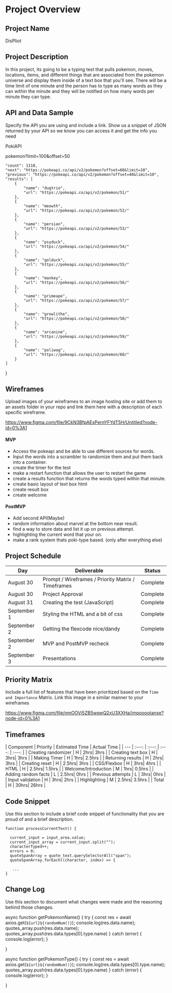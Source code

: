 # Project Overview

## Project Name

DisPliot

## Project Description

In this project, its going to be a typing test that pulls pokemon, moves, locations, items, and different things that are associated from the pokemon universe and display them inside of a text box that you'll see. There will be a time limit of one minute and the person has to type as many words as they can within the minute and they will be notified on how many words per minute they can type. 

## API and Data Sample

Specify the API you are using and include a link. Show us a snippet of JSON returned by your API so we know you can access it and get the info you need

PokiAPI

pokemon?limit=100&offset=50


    "count": 1118,
    "next": "https://pokeapi.co/api/v2/pokemon?offset=60&limit=10",
    "previous": "https://pokeapi.co/api/v2/pokemon?offset=40&limit=10",
    "results": [
        {
            "name": "dugtrio",
            "url": "https://pokeapi.co/api/v2/pokemon/51/"
        },
        {
            "name": "meowth",
            "url": "https://pokeapi.co/api/v2/pokemon/52/"
        },
        {
            "name": "persian",
            "url": "https://pokeapi.co/api/v2/pokemon/53/"
        },
        {
            "name": "psyduck",
            "url": "https://pokeapi.co/api/v2/pokemon/54/"
        },
        {
            "name": "golduck",
            "url": "https://pokeapi.co/api/v2/pokemon/55/"
        },
        {
            "name": "mankey",
            "url": "https://pokeapi.co/api/v2/pokemon/56/"
        },
        {
            "name": "primeape",
            "url": "https://pokeapi.co/api/v2/pokemon/57/"
        },
        {
            "name": "growlithe",
            "url": "https://pokeapi.co/api/v2/pokemon/58/"
        },
        {
            "name": "arcanine",
            "url": "https://pokeapi.co/api/v2/pokemon/59/"
        },
        {
            "name": "poliwag",
            "url": "https://pokeapi.co/api/v2/pokemon/60/"
        }
    ]
}



## Wireframes

Upload images of your wireframes to an image hosting site or add them to an assets folder in your repo and link them here with a description of each specific wireframe.

https://www.figma.com/file/9CkN3BfpAExPernYFYdT5H/Untitled?node-id=0%3A1


#### MVP 

- Access the pokeapi and be able to use different sources for words.
- Input the words into a scrambler to randomize them and put them back into a container.  
- create the timer for the test
- make a restart function that allows the user to restart the game
- create a results function that returns the words typed within that minute. 
- create basic layout of text box html
- create result box
- create welcome

#### PostMVP  

- Add second API(Maybe)
- random information about marvel at the bottom near result. 
- find a way to store data and list it up on previous attempt.
- highlighting the current word that your on. 
- make a rank system thats poki-type based. (only after everything else)

## Project Schedule

|  Day | Deliverable | Status
|---|---| ---|
|August 30| Prompt / Wireframes / Priority Matrix / Timeframes | Complete
|August 30| Project Approval | Complete
|August 31| Creating the test (JavaScript) | Complete
|September 1| Styling the HTML and a bit of css | Complete
|September 2| Getting the flexcode nice/dandy | Complete
|September 2| MVP and PostMVP recheck | Complete
|September 3| Presentations | Complete

## Priority Matrix

Include a full list of features that have been prioritized based on the `Time and Importance` Matrix.  Link this image in a similar manner to your wireframes

https://www.figma.com/file/nmOOVi5ZB5wqwQ2xU3XXHa/impooootanse?node-id=0%3A1

## Timeframes

| Component | Priority | Estimated Time | Actual Time |
| --- | :---: |  :---: | :---: | :---: |
| Creating randomizer | H | 2hrs| 3hrs |
| Creating text box | H | 3hrs| 3hrs |
| Making Timer | H | 1hrs| 2.5hrs |
| Returning results | H | 2hrs| 3hrs |
| Creating reset | H | 2.5hrs| 3hrs |
| CSS/Flexbox | H | 3hrs| 4hrs |
| HTML | H | 2.5hrs| 1.5hrs |
| Welcome/Introduction | M | 1hrs| 0.5hrs |
| Adding random facts | L | 2.5hrs| 0hrs |
| Previous attempts | L | 3hrs| 0hrs |
| Input validation | H | 3hrs| 2hrs |
| Highlighting | M | 2.5hrs| 3.5hrs |
| Total | H | 30hrs| 26hrs |

## Code Snippet

Use this section to include a brief code snippet of functionality that you are proud of and a brief description.  

```
function processCurrentText() {

  current_input = input_area.value;
  current_input_array = current_input.split("");
  characterTyped++;
  errors = 0;
  quoteSpanArray = quote_text.querySelectorAll("span");
  quoteSpanArray.forEach((character, index) => {

   ...
}
```

## Change Log
 Use this section to document what changes were made and the reasoning behind those changes.  

async function getPokemonName() {
  try {
    const res = await axios.get(`${url}${randomNum()}`);
    console.log(res.data.name);
    quotes_array.push(res.data.name);
    quotes_array.push(res.data.types[0].type.name)
  } catch (error) {
    console.log(error);
  }

}

async function getPokemonType() {
  try {
    const res = await axios.get(`${url}${randomNum()}`);
    console.log(res.data.types[0].type.name);
    quotes_array.push(res.data.types[0].type.name)
  } catch (error) {
    console.log(error);
  }

}
